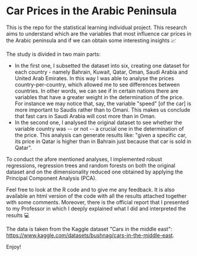 # Car Prices in the Arabic Peninsula
This is the repo for the statistical learning individual project. This research aims to understand which are the variables that most influence car prices in the Arabic peninsula and if we can obtain some interesting insights 📈

The study is divided in two main parts: 
- In the first one, I subsetted the dataset into six, creating one dataset for each country - namely Bahrain, Kuwait, Qatar, Oman, Saudi Arabia and United Arab Emirates. In this way I was able to analyse the prices country-per-country, which allowed me to see differences between countries. In other words, we can see if in certain nations there are variables that have a greater weight in the determination of the price. For instance we may notice that, say, the variable "speed" \[of the car\] is more important to Saudis rather than to Omani. This makes us conclude that fast cars in Saudi Arabia will cost more than in Oman. 
- In the second one, I analysed the original dataset to see whether the variable country was -- or not -- a crucial one in the determination of the price. This analysis can generate results like: "given a specific car, its price in Qatar is higher than in Bahrain just because that car is sold in Qatar".

To conduct the afore mentioned analyses, I implemented robust regressions, regression trees and random forests on both the original dataset and on the dimensionality reduced one obtained by applying the Principal Component Analysis (PCA).

Feel free to look at the R code and to give me any feedback. It is also available an html version of the code with all the results attached together with some comments. Moreover, there is the official report that I presented to my Professor in which I deeply explained what I did and interpreted the results 💻

The data is taken from the Kaggle dataset "Cars in the middle east": https://www.kaggle.com/datasets/bushnag/cars-in-the-middle-east.

Enjoy!
